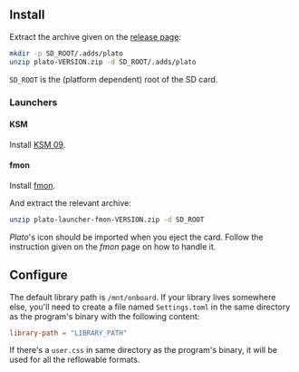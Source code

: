## Install

Extract the archive given on the [release page](https://github.com/baskerville/plato/releases):

```sh
mkdir -p SD_ROOT/.adds/plato
unzip plato-VERSION.zip -d SD_ROOT/.adds/plato
```

`SD_ROOT` is the (platform dependent) root of the SD card.

### Launchers

#### KSM

Install [KSM 09](https://www.mobileread.com/forums/showthread.php?t=293804).

#### fmon

Install [fmon](https://github.com/baskerville/fmon).

And extract the relevant archive:
```sh
unzip plato-launcher-fmon-VERSION.zip -d SD_ROOT
```

*Plato*'s icon should be imported when you eject the card.
Follow the instruction given on the *fmon* page on how to handle it.

## Configure

The default library path is `/mnt/onboard`. If your library lives somewhere else, you'll need to create a file named `Settings.toml` in the same directory as the program's binary with the following content:
```toml
library-path = "LIBRARY_PATH"
```

If there's a `user.css` in same directory as the program's binary, it will be used for all the reflowable formats.

